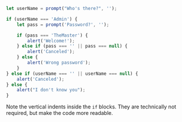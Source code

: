 ```js run demo
let userName = prompt("Who's there?", '');

if (userName === 'Admin') {
    let pass = prompt('Password?', '');

    if (pass === 'TheMaster') {
        alert('Welcome!');
    } else if (pass === '' || pass === null) {
        alert('Canceled');
    } else {
        alert('Wrong password');
    }
} else if (userName === '' || userName === null) {
    alert('Canceled');
} else {
    alert("I don't know you");
}
```

Note the vertical indents inside the `if` blocks. They are technically not required, but make the code more readable.

